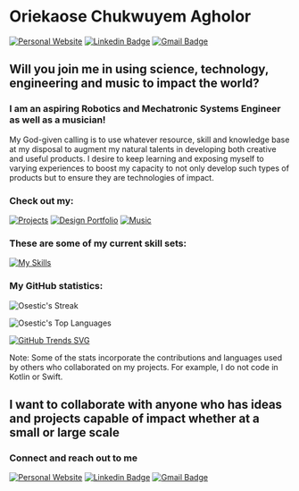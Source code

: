 # Oriekaose Chukwuyem Agholor
[![Personal Website](https://img.shields.io/badge/Personal_website-orange?style=flat-square&e&link=https://www.oriekaose.com/)](https://www.oriekaose.com) 
[![Linkedin Badge](https://img.shields.io/badge/-Oriekaose_Agholor-blue?style=flat-square&logo=Linkedin&logoColor=white&link=https://www.linkedin.com/in/oriekaose-agholor/)](https://www.linkedin.com/in/oriekaose-agholor/)  [![Gmail Badge](https://img.shields.io/badge/-oriekaoseagholor@gmail.com-c14438?style=flat-square&logo=Gmail&logoColor=white&link=mailto:oriekaoseagholor@gmail.com)](mailto:oriekaoseagholor@gmail.com)
## Will you join me in using science, technology, engineering and music to impact the world?

### I am an aspiring Robotics and Mechatronic Systems Engineer as well as a musician!

My God-given calling is to use whatever resource, skill and knowledge base at my disposal to augment my natural talents in developing both creative and useful products. I desire to keep learning and exposing myself to varying experiences to boost my capacity to not only develop such types of products but to ensure
they are technologies of impact.

### Check out my:
[![Projects](https://img.shields.io/badge/Projects-orange?style=flat-square&e&link=https://www.oriekaose.com/projects/)](https://www.oriekaose.com/projects/) 
[![Design Portfolio](https://img.shields.io/badge/Design_portfolio-orange?style=flat-square&e&link=https://www.oriekaose.com/design-portfolio/)](https://www.oriekaose.com/design-portfolio/) 
[![Music](https://img.shields.io/badge/Music-orange?style=flat-square&e&link=https://www.oriekaose.com/music/)](https://www.oriekaose.com/music/) 


### These are some of my current skill sets:
[![My Skills](https://skillicons.dev/icons?i=c,cpp,cmake,python,matlab,java,github,gitlab,powershell,visualstudio,vscode,pycharm,idea,ros,linux,windows,raspberrypi,arduino,postman,html,css,wordpress&perline=11)](https://skillicons.dev)


### My GitHub statistics:

![Osestic's Streak](https://github-readme-streak-stats.herokuapp.com/?user=Osestic&theme=synthwave&hide_border=true)

![Osestic's Top Languages](https://github-readme-stats.vercel.app/api/top-langs/?username=Osestic&theme=synthwave&show_icons=true&hide_border=true&layout=compact)

[![GitHub Trends SVG](https://api.githubtrends.io/user/svg/Osestic/repos?use_percent=true&compact=false&theme=synthwaves&loc_metric=changed&time_range=all_time)](https://githubtrends.io)

Note: Some of the stats incorporate the contributions and languages used by others who collaborated on my projects. For example, I do not code in Kotlin or Swift.

## I want to collaborate with anyone who has ideas and projects capable of impact whether at a small or large scale
### Connect and reach out to me

[![Personal Website](https://img.shields.io/badge/Personal_website-orange?style=flat-square&e&link=https://www.oriekaose.com/)](https://www.oriekaose.com) [![Linkedin Badge](https://img.shields.io/badge/-Oriekaose_Agholor-blue?style=flat-square&logo=Linkedin&logoColor=white&link=https://www.linkedin.com/in/oriekaose-agholor/)](https://www.linkedin.com/in/oriekaose-agholor/)  [![Gmail Badge](https://img.shields.io/badge/-oriekaoseagholor@gmail.com-c14438?style=flat-square&logo=Gmail&logoColor=white&link=mailto:oriekaoseagholor@gmail.com)](mailto:oriekaoseagholor@gmail.com)

